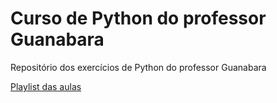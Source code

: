 # Curso de Python do professor Guanabara <br>
Repositório dos exercícios de Python do professor Guanabara <br>

[Playlist das aulas](https://www.youtube.com/watch?v=nIHq1MtJaKs&list=PLHz_AreHm4dm6wYOIW20Nyg12TAjmMGT-&ab_channel=CursoemV%C3%ADdeo)
